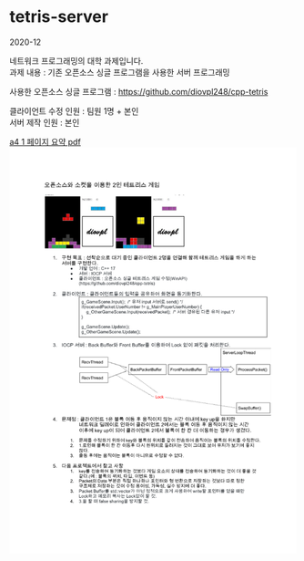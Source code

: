 # tetris-server   
   
2020-12   
   
네트워크 프로그래밍의 대학 과제입니다.   
과제 내용 : 기존 오픈소스 싱글 프로그램을 사용한 서버 프로그래밍   
   
사용한 오픈소스 싱글 프로그램 : https://github.com/diovpl248/cpp-tetris    
    
클라이언트 수정 인원 : 팀원 1명 + 본인    
서버 제작 인원 : 본인    
    
[a4 1 페이지 요약 pdf](./네트워크_프로그래밍_a4_1_페이지.pdf)    
![네트워크_프로그래밍_a4_1_페이지](./readme_image/네트워크_프로그래밍_a4_1_페이지.png)    
    
